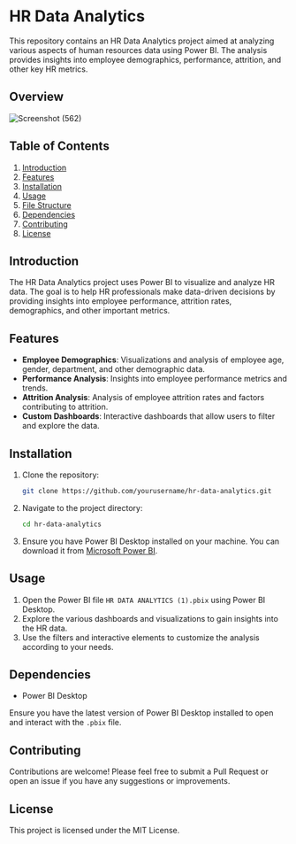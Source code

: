 # HR Data Analytics

This repository contains an HR Data Analytics project aimed at analyzing various aspects of human resources data using Power BI. The analysis provides insights into employee demographics, performance, attrition, and other key HR metrics.

## Overview

![Screenshot (562)](https://github.com/user-attachments/assets/bf0d195c-9749-4eff-a324-580b79699cf0)

## Table of Contents

1. [Introduction](#introduction)
2. [Features](#features)
3. [Installation](#installation)
4. [Usage](#usage)
5. [File Structure](#file-structure)
6. [Dependencies](#dependencies)
7. [Contributing](#contributing)
8. [License](#license)

## Introduction

The HR Data Analytics project uses Power BI to visualize and analyze HR data. The goal is to help HR professionals make data-driven decisions by providing insights into employee performance, attrition rates, demographics, and other important metrics.

## Features

- **Employee Demographics**: Visualizations and analysis of employee age, gender, department, and other demographic data.
- **Performance Analysis**: Insights into employee performance metrics and trends.
- **Attrition Analysis**: Analysis of employee attrition rates and factors contributing to attrition.
- **Custom Dashboards**: Interactive dashboards that allow users to filter and explore the data.

## Installation

1. Clone the repository:
    ```bash
    git clone https://github.com/yourusername/hr-data-analytics.git
    ```
2. Navigate to the project directory:
    ```bash
    cd hr-data-analytics
    ```
3. Ensure you have Power BI Desktop installed on your machine. You can download it from [Microsoft Power BI](https://powerbi.microsoft.com/).

## Usage

1. Open the Power BI file `HR DATA ANALYTICS (1).pbix` using Power BI Desktop.
2. Explore the various dashboards and visualizations to gain insights into the HR data.
3. Use the filters and interactive elements to customize the analysis according to your needs.

## Dependencies

- Power BI Desktop

Ensure you have the latest version of Power BI Desktop installed to open and interact with the `.pbix` file.

## Contributing

Contributions are welcome! Please feel free to submit a Pull Request or open an issue if you have any suggestions or improvements.

## License

This project is licensed under the MIT License.

